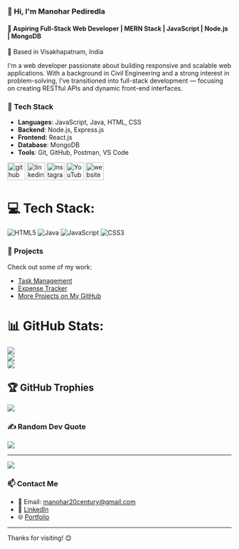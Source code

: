 ### 👋 Hi, I'm Manohar Pediredla
#### 🎯 Aspiring Full-Stack Web Developer | MERN Stack | JavaScript | Node.js | MongoDB  
📍 Based in Visakhapatnam, India

I'm a web developer passionate about building responsive and scalable web applications. With a background in Civil Engineering and a strong interest in problem-solving, I’ve transitioned into full-stack development — focusing on creating RESTful APIs and dynamic front-end interfaces.

### 🔧 Tech Stack
- **Languages**: JavaScript, Java, HTML, CSS
- **Backend**: Node.js, Express.js
- **Frontend**: React.js
- **Database**: MongoDB
- **Tools**: Git, GitHub, Postman, VS Code

[<img src='https://cdn.jsdelivr.net/npm/simple-icons@3.0.1/icons/github.svg' alt='github' height='40'>](https://github.com/Manohar7730)  [<img src='https://cdn.jsdelivr.net/npm/simple-icons@3.0.1/icons/linkedin.svg' alt='linkedin' height='40'>](https://www.linkedin.com/in/manohar-pediredla-21feb2000//)  [<img src='https://cdn.jsdelivr.net/npm/simple-icons@3.0.1/icons/instagram.svg' alt='instagram' height='40'>](https://www.instagram.com)  [<img src='https://cdn.jsdelivr.net/npm/simple-icons@3.0.1/icons/youtube.svg' alt='YouTube' height='40'>](https://www.youtube.com/@manoharpediredla8764)  [<img src='https://cdn.jsdelivr.net/npm/simple-icons@3.0.1/icons/icloud.svg' alt='website' height='40'>]((https://manoharp.netlify.app/))  



# 💻 Tech Stack:
![HTML5](https://img.shields.io/badge/html5-%23E34F26.svg?style=for-the-badge&logo=html5&logoColor=white) ![Java](https://img.shields.io/badge/java-%23ED8B00.svg?style=for-the-badge&logo=openjdk&logoColor=white) ![JavaScript](https://img.shields.io/badge/javascript-%23323330.svg?style=for-the-badge&logo=javascript&logoColor=%23F7DF1E) ![CSS3](https://img.shields.io/badge/css3-%231572B6.svg?style=for-the-badge&logo=css3&logoColor=white)

### 🚀 Projects
Check out some of my work:
- [Task Management](https://github.com/Manohar7730/Task-Management)
- [Expense Tracker](https://github.com/Manohar7730/Expense_Tracker-Vault-Vista-)
- [More Projects on My GitHub](https://github.com/Manohar7730?tab=repositories)

# 📊 GitHub Stats:
![](https://github-readme-stats.vercel.app/api?username=Manohar7730&theme=dark&hide_border=false&include_all_commits=true&count_private=true)<br/>
![](https://github-readme-streak-stats.herokuapp.com/?user=Manohar7730&theme=dark&hide_border=false)<br/>
![](https://github-readme-stats.vercel.app/api/top-langs/?username=Manohar7730&theme=dark&hide_border=false&include_all_commits=true&count_private=true&layout=compact)

## 🏆 GitHub Trophies
![](https://github-profile-trophy.vercel.app/?username=Manohar7730&theme=radical&no-frame=false&no-bg=false&margin-w=4)

### ✍️ Random Dev Quote
![](https://quotes-github-readme.vercel.app/api?type=horizontal&theme=radical)

---
[![](https://visitcount.itsvg.in/api?id=Manohar7730&icon=0&color=0)](https://visitcount.itsvg.in)
### 📫 Contact Me
- 📧 Email: manohar20century@gmail.com
- 💼 [LinkedIn](https://www.linkedin.com/in/manohar-pediredla-21feb2000/)
- 🌐 [Portfolio](https://manoharp.netlify.app/)

---

Thanks for visiting! 😊
